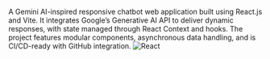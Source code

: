 A Gemini AI-inspired responsive chatbot web application built using React.js and Vite. It integrates Google’s Generative AI API to deliver dynamic responses, with state managed through React Context and hooks. The project features modular components, asynchronous data handling, and is CI/CD-ready with GitHub integration.
![React](https://img.shields.io/badge/Framework-React-blue?logo=react)
